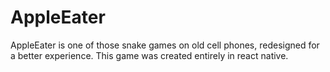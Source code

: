 # AppleEater
AppleEater is one of those snake games on old cell phones, redesigned for a better experience. This game was created entirely in react native.

